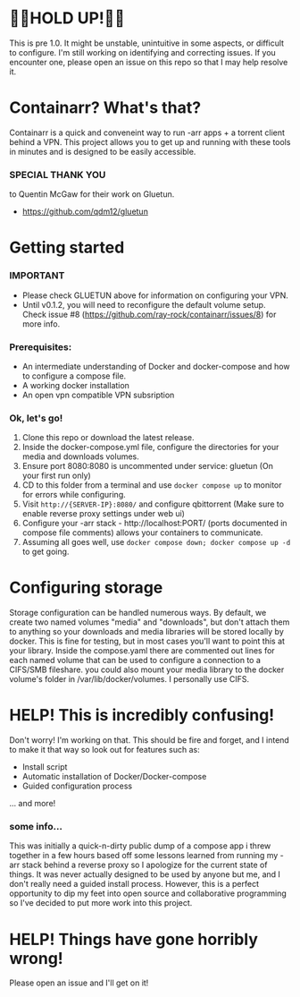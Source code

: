 # 🚧🚧HOLD UP!🚧🚧

This is pre 1.0. It might be unstable, unintuitive in some aspects, or difficult to configure. I'm still working on identifying and correcting issues. If you encounter one, please open an issue on this repo so that I may help resolve it.



# Containarr? What's that?

Containarr is a quick and conveneint way to run -arr apps + a torrent client behind a VPN. This project allows you to get up and running with these tools in minutes and is designed to be easily accessible.

### SPECIAL THANK YOU
to Quentin McGaw for their work on Gluetun. 
- https://github.com/qdm12/gluetun

# Getting started

### IMPORTANT
  - Please check GLUETUN above for information on configuring your VPN.
  - Until v0.1.2, you will need to reconfigure the default volume setup. Check issue #8 (https://github.com/ray-rock/containarr/issues/8) for more info.
 
### Prerequisites:
  - An intermediate understanding of Docker and docker-compose and how to configure a compose file.
  - A working docker installation
  - An open vpn compatible VPN subsription


### Ok, let's go!
  1. Clone this repo or download the latest release.
  2. Inside the docker-compose.yml file, configure the directories for your media and downloads volumes.
  3. Ensure port 8080:8080 is uncommented under service: gluetun (On your first run only)
  4. CD to this folder from a terminal and use ```docker compose up``` to monitor for errors while configuring.
  6. Visit ```http://{SERVER-IP}:8080/``` and configure qbittorrent (Make sure to enable reverse proxy settings under web ui)
  8. Configure your -arr stack - http://localhost:PORT/ (ports documented in compose file comments) allows your containers to communicate.
  9. Assuming all goes well, use ```docker compose down; docker compose up -d``` to get going.


# Configuring storage
Storage configuration can be handled numerous ways. By default, we create two named volumes "media" and "downloads", but don't attach them to anything so your downloads and media libraries will be stored locally by docker. This is fine for testing, but in most cases you'll want to point this at your library. Inside the compose.yaml there are commented out lines for each named volume that can be used to configure a connection to a CIFS/SMB fileshare. you could also mount your media library to the docker volume's folder in /var/lib/docker/volumes. I personally use CIFS.

# HELP! This is incredibly confusing!
Don't worry! I'm working on that. This should be fire and forget, and I intend to make it that way so look out for features such as:
- Install script
- Automatic installation of Docker/Docker-compose
- Guided configuration process


... and more! 

### some info...
This was initially a quick-n-dirty public dump of a compose app i threw together in a few hours based off some lessons learned from running my -arr stack behind a reverse proxy so I apologize for the current state of things. It was never actually designed to be used by anyone but me, and I don't really need a guided install process. However, this is a perfect opportunity to dip my feet into open source and collaborative programming so I've decided to put more work into this project.


# HELP! Things have gone horribly wrong!
Please open an issue and I'll get on it!


